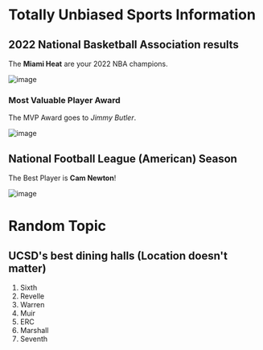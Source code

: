 # Totally Unbiased Sports Information
## 2022 National Basketball Association results
The **Miami Heat** are your 2022 NBA champions.

![image](https://user-images.githubusercontent.com/103221420/162328601-8010a47e-d555-4e17-8968-d923340e1701.png)
### Most Valuable Player Award
The MVP Award goes to *Jimmy Butler*.

![image](https://user-images.githubusercontent.com/103221420/162329093-6368dd39-8dcc-4861-999c-17f72643ca6b.png)

## National Football League (American) Season
The Best Player is **Cam Newton**!

![image](https://user-images.githubusercontent.com/103221420/162328707-33f3af96-ded4-4117-b87f-28a0f5d649ab.png)

# Random Topic
## UCSD's best dining halls (Location doesn't matter)
1. Sixth
2. Revelle
3. Warren
4. Muir
5. ERC
6. Marshall
7. Seventh





